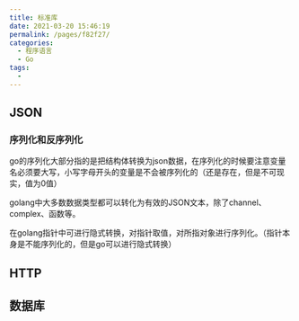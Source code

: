 ```yaml
---
title: 标准库
date: 2021-03-20 15:46:19
permalink: /pages/f82f27/
categories:
  - 程序语言
  - Go
tags:
  - 
---
```


## JSON

### 序列化和反序列化

go的序列化大部分指的是把结构体转换为json数据，在序列化的时候要注意变量名必须要大写，小写字母开头的变量是不会被序列化的（还是存在，但是不可现实，值为0值）

golang中大多数数据类型都可以转化为有效的JSON文本，除了channel、complex、函数等。

在golang指针中可进行隐式转换，对指针取值，对所指对象进行序列化。（指针本身是不能序列化的，但是go可以进行隐式转换）

## HTTP

## 数据库